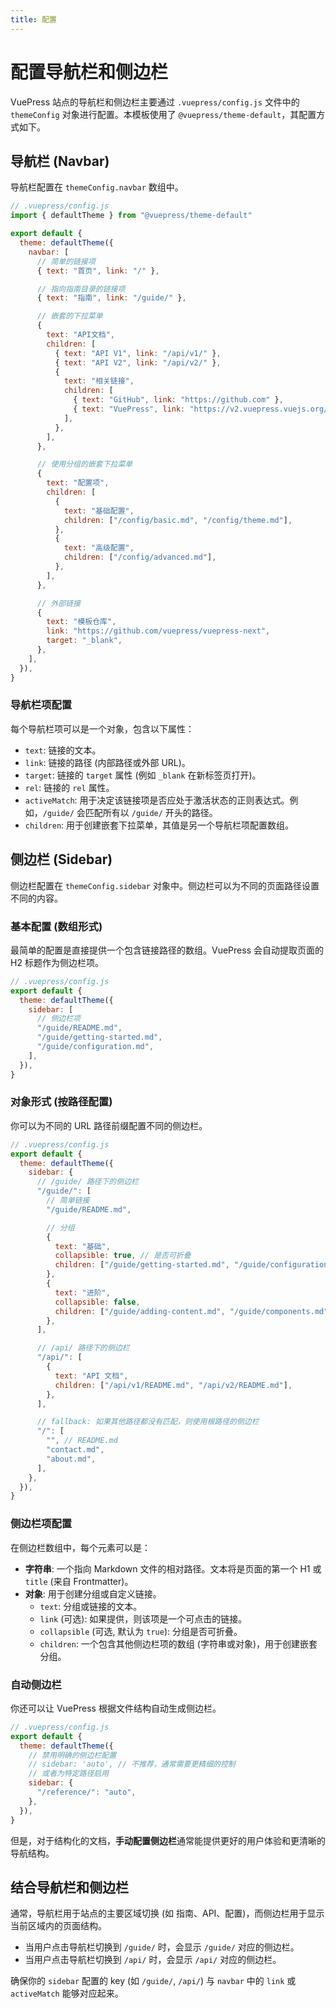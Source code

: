 ```yaml
---
title: 配置
---
```


# 配置导航栏和侧边栏

VuePress 站点的导航栏和侧边栏主要通过 `.vuepress/config.js` 文件中的 `themeConfig` 对象进行配置。本模板使用了 `@vuepress/theme-default`，其配置方式如下。

## 导航栏 (Navbar)

导航栏配置在 `themeConfig.navbar` 数组中。

```js
// .vuepress/config.js
import { defaultTheme } from "@vuepress/theme-default"

export default {
  theme: defaultTheme({
    navbar: [
      // 简单的链接项
      { text: "首页", link: "/" },

      // 指向指南目录的链接项
      { text: "指南", link: "/guide/" },

      // 嵌套的下拉菜单
      {
        text: "API文档",
        children: [
          { text: "API V1", link: "/api/v1/" },
          { text: "API V2", link: "/api/v2/" },
          {
            text: "相关链接",
            children: [
              { text: "GitHub", link: "https://github.com" },
              { text: "VuePress", link: "https://v2.vuepress.vuejs.org/" },
            ],
          },
        ],
      },

      // 使用分组的嵌套下拉菜单
      {
        text: "配置项",
        children: [
          {
            text: "基础配置",
            children: ["/config/basic.md", "/config/theme.md"],
          },
          {
            text: "高级配置",
            children: ["/config/advanced.md"],
          },
        ],
      },

      // 外部链接
      {
        text: "模板仓库",
        link: "https://github.com/vuepress/vuepress-next",
        target: "_blank",
      },
    ],
  }),
}
```

### 导航栏项配置

每个导航栏项可以是一个对象，包含以下属性：

- `text`: 链接的文本。
- `link`: 链接的路径 (内部路径或外部 URL)。
- `target`: 链接的 `target` 属性 (例如 `_blank` 在新标签页打开)。
- `rel`: 链接的 `rel` 属性。
- `activeMatch`: 用于决定该链接项是否应处于激活状态的正则表达式。例如，`/guide/` 会匹配所有以 `/guide/` 开头的路径。
- `children`: 用于创建嵌套下拉菜单，其值是另一个导航栏项配置数组。

## 侧边栏 (Sidebar)

侧边栏配置在 `themeConfig.sidebar` 对象中。侧边栏可以为不同的页面路径设置不同的内容。

### 基本配置 (数组形式)

最简单的配置是直接提供一个包含链接路径的数组。VuePress 会自动提取页面的 H2 标题作为侧边栏项。

```js
// .vuepress/config.js
export default {
  theme: defaultTheme({
    sidebar: [
      // 侧边栏项
      "/guide/README.md",
      "/guide/getting-started.md",
      "/guide/configuration.md",
    ],
  }),
}
```

### 对象形式 (按路径配置)

你可以为不同的 URL 路径前缀配置不同的侧边栏。

```js
// .vuepress/config.js
export default {
  theme: defaultTheme({
    sidebar: {
      // /guide/ 路径下的侧边栏
      "/guide/": [
        // 简单链接
        "/guide/README.md",

        // 分组
        {
          text: "基础",
          collapsible: true, // 是否可折叠
          children: ["/guide/getting-started.md", "/guide/configuration.md"],
        },
        {
          text: "进阶",
          collapsible: false,
          children: ["/guide/adding-content.md", "/guide/components.md", "/guide/styling.md"],
        },
      ],

      // /api/ 路径下的侧边栏
      "/api/": [
        {
          text: "API 文档",
          children: ["/api/v1/README.md", "/api/v2/README.md"],
        },
      ],

      // fallback: 如果其他路径都没有匹配，则使用根路径的侧边栏
      "/": [
        "", // README.md
        "contact.md",
        "about.md",
      ],
    },
  }),
}
```

### 侧边栏项配置

在侧边栏数组中，每个元素可以是：

- **字符串**: 一个指向 Markdown 文件的相对路径。文本将是页面的第一个 H1 或 `title` (来自 Frontmatter)。
- **对象**: 用于创建分组或自定义链接。
  - `text`: 分组或链接的文本。
  - `link` (可选): 如果提供，则该项是一个可点击的链接。
  - `collapsible` (可选, 默认为 `true`): 分组是否可折叠。
  - `children`: 一个包含其他侧边栏项的数组 (字符串或对象)，用于创建嵌套分组。

### 自动侧边栏

你还可以让 VuePress 根据文件结构自动生成侧边栏。

```js
// .vuepress/config.js
export default {
  theme: defaultTheme({
    // 禁用明确的侧边栏配置
    // sidebar: 'auto', // 不推荐，通常需要更精细的控制
    // 或者为特定路径启用
    sidebar: {
      "/reference/": "auto",
    },
  }),
}
```

但是，对于结构化的文档，**手动配置侧边栏**通常能提供更好的用户体验和更清晰的导航结构。

## 结合导航栏和侧边栏

通常，导航栏用于站点的主要区域切换 (如 指南、API、配置)，而侧边栏用于显示当前区域内的页面结构。

- 当用户点击导航栏切换到 `/guide/` 时，会显示 `/guide/` 对应的侧边栏。
- 当用户点击导航栏切换到 `/api/` 时，会显示 `/api/` 对应的侧边栏。

确保你的 `sidebar` 配置的 key (如 `/guide/`, `/api/`) 与 `navbar` 中的 `link` 或 `activeMatch` 能够对应起来。
